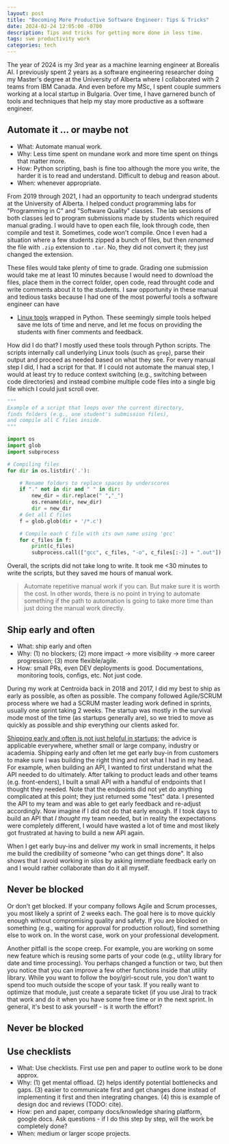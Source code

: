 ```yaml
---
layout: post
title: "Becoming More Productive Software Engineer: Tips & Tricks"
date: 2024-02-24 12:05:00 -0700
description: Tips and tricks for getting more done in less time.
tags: swe productivity work
categories: tech
---
```


The year of 2024 is my 3rd year as a machine learning engineer at Borealis AI.
I previously spent 2 years as a software engineering researcher doing my
Master's degree at the University of Alberta where I collaborated with 2 teams
from IBM Canada. And even before my MSc, I spent couple summers working  at a
local startup in Bulgaria. Over time, I have garnered bunch of tools and
techniques that help my stay more productive as a software engineer.

## Automate it ... or maybe not

- What: Automate manual work.
- Why: Less time spent on mundane work and more time spent on things that matter more.
- How: Python scripting, bash is fine too although the more you write, the harder it is
to read and understand. Difficult to debug and reason about.
- When: whenever appropriate.

From 2019 through 2021, I had an opportunity to teach undergrad students at the University
of Alberta. I helped conduct programming labs for "Programming in C" and "Software Quality"
classes. The lab sessions of both classes led to program submissions made by students
which required manual grading. I would have to open each file, look through code,
then compile and test it. Sometimes, code won't compile. Once I even had a situation
where a few students zipped a bunch of files, but then *renamed* the file with
`.zip` extension to `.tar`. No, they did not convert it; they just changed the extension.

These files would take plenty of time to grade. Grading one submission would take me
at least 10 minutes because I would need to download the files, place them in the correct folder,
open code, read throught code and write comments
about it to the students. I saw opportunity in these manual and tedious tasks
because I had one of the most powerful tools a software engineer can have
- [Linux tools](http://www.cs.toronto.edu/~maclean/csc209/unixtools.html) wrapped in Python.
These seemingly simple tools helped save me lots of time and nerve, and let me focus
on providing the students with finer comments and feedback.

How did I do that? I mostly used these tools through Python scripts. The scripts internally
call underlying Linux tools (such as `grep`), parse their output and proceed
as needed based on what they see. For every manual step I did, I had a script for that.
If I could not automate the manual step, I would at least try to reduce context switching (e.g., switching
between code directories) and instead combine multiple code files into a single big file which I could
just scroll over.


```python
"""
Example of a script that loops over the current directory,
finds folders (e.g., one student's submission files),
and compile all C files inside. 
"""

import os
import glob
import subprocess

# Compiling files 
for dir in os.listdir('.'):

    # Rename folders to replace spaces by underscores
    if "." not in dir and " " in dir:
        new_dir = dir.replace(" ","_")
        os.rename(dir, new_dir)
        dir = new_dir
    # Get all C files
    f = glob.glob(dir + '/*.c')

    # Compile each C file with its own name using 'gcc'
    for c_files in f:
        print(c_files)
        subprocess.call(["gcc", c_files, "-o", c_files[:-2] + ".out"])
```

Overall, the scripts did not take long to write. It took me <30 minutes to write the scripts,
but they saved me hours of manual work.

> Automate repetitive manual work if you can. But make sure it is worth the cost. In other words,
there is no point in trying to automate something if the path to automation is going to take
more time than just doing the manual work directly.

## Ship early and often

- What: ship early and often
- Why: (1) no blockers; (2) more impact -> more visibility -> more career progression; (3) more flexible/agile.
- How: small PRs, even DEV deployments is good. Documentations, monitoring tools, configs, etc. Not just code.

During my work at Centroida back in 2018 and 2017, I did my best to ship as early as possible, as often as
possible. The company followed Agile/SCRUM process where we had a SCRUM master leading work defined in sprints,
usually one sprint taking 2 weeks. The startup was mostly in the survival mode most of the time (as startups
generally are), so we tried to move as quickly as possible and ship everything our clients asked for.

[Shipping early and often is not just helpful in
startups](https://www.ycombinator.com/blog/tips-ship-early-and-often/); the
advice is applicable everywhere, whether small or large company, industry or
academia. Shipping early and often let me get early buy-in from customers to
make sure I was building the right thing and not what I had in my head. For
example, when building an API, I wanted to first understand what the API needed
to do ultimately. After talking to product leads and other teams (e.g.
front-enders), I built a small API with a handful of endpoints that I thought
they needed. Note that the endpoints did not yet do anything complicated at
this point; they just returned some "test" data. I presented the API to my team
and was able to get early feedback and re-adjust accordingly. Now imagine if I
did not do that early enough. If I took days to build an API that *I thought*
my team needed, but in reality the expectations were completely different, I
would have wasted a lot of time and most likely got frustrated at having to
build a new API again.

When I get early buy-ins and deliver my work in small increments, it helps me build the credibility
of someone "who can get things done". It also shows that I avoid working in silos by asking 
immediate feedback early on and I would rather collaborate than do it all myself.

## Never be blocked

<Stopped here>


Or don't get blocked. If your company follows Agile and Scrum processes, you most likely a sprint of 2 weeks each.
The goal here is to move quickly enough without compromising quality and safety. If you are blocked on something
(e.g., waiting for approval for production rollout), find something else to work on. In the worst case,
work on your professional development.

Another pitfall is the scope creep. For example, you are working on some new feature which is reusing some parts
of your code (e.g., utility library for date and time processing). You perhaps changed a function or two, but
then you notice that you can improve a few other functions inside that utility library. While you want to follow
the boy/girl-scout rule, you don't want to spend too much outside the scope of your task. If you really want
to optimize that module, just create a separate ticket (if you use Jira) to track that work and do it when
you have some free time or in the next sprint. In general, it's best to ask yourself - is it worth the effort?

## Never be blocked

## Use checklists

- What: Use checklists. First use pen and paper to outline work to be done approx.
- Why: (1) get mental offload. (2) helps identify potential bottlenecks and gaps. (3) easier to communicate
first and get changes done instead of implementing it first and then integrating changes. (4) this is example
of design doc and reviews (TODO: cite).
- How: pen and paper, company docs/knowledge sharing platform, google docs. Ask questions - if I do this step by step,
will the work be completely done?
- When: medium or larger scope projects.
